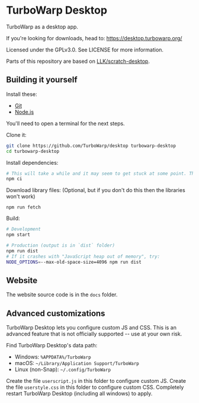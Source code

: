# TurboWarp Desktop

TurboWarp as a desktop app.

If you're looking for downloads, head to: https://desktop.turbowarp.org/

Licensed under the GPLv3.0. See LICENSE for more information.

Parts of this repository are based on [LLK/scratch-desktop](https://github.com/LLK/scratch-desktop).

## Building it yourself

Install these:

 - [Git](https://git-scm.com/)
 - [Node.js](https://nodejs.org/en/)

You'll need to open a terminal for the next steps.

Clone it:

```bash
git clone https://github.com/TurboWarp/desktop turbowarp-desktop
cd turbowarp-desktop
```

Install dependencies:

```bash
# This will take a while and it may seem to get stuck at some point. This is normal if your internet isn't the fastest.
npm ci
```

Download library files: (Optional, but if you don't do this then the libraries won't work)

```
npm run fetch
```

Build:

```bash
# Development
npm start

# Production (output is in `dist` folder)
npm run dist
# If it crashes with "JavaScript heap out of memory", try:
NODE_OPTIONS=--max-old-space-size=4096 npm run dist
```

## Website

The website source code is in the `docs` folder.

## Advanced customizations

TurboWarp Desktop lets you configure custom JS and CSS. This is an advanced feature that is not officially supported -- use at your own risk.

Find TurboWarp Desktop's data path:

 - Windows: `%APPDATA%/TurboWarp`
 - macOS: `~/Library/Application Support/TurboWarp`
 - Linux (non-Snap): `~/.config/TurboWarp`

Create the file `userscript.js` in this folder to configure custom JS. Create the file `userstyle.css` in this folder to configure custom CSS. Completely restart TurboWarp Desktop (including all windows) to apply.
